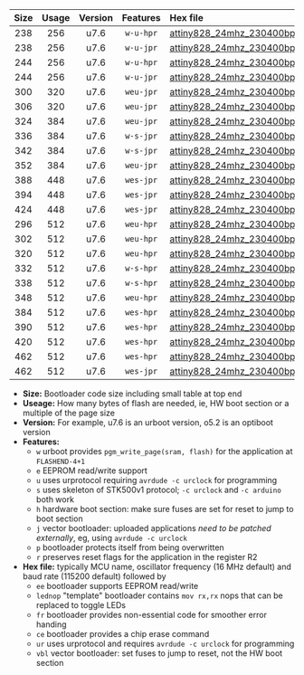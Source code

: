 |Size|Usage|Version|Features|Hex file|
|:-:|:-:|:-:|:-:|:--|
|238|256|u7.6|`w-u-hpr`|[attiny828_24mhz_230400bps_ur.hex](https://raw.githubusercontent.com/stefanrueger/urboot/main//attiny828_24mhz_230400bps_ur.hex)|
|238|256|u7.6|`w-u-jpr`|[attiny828_24mhz_230400bps_ur_vbl.hex](https://raw.githubusercontent.com/stefanrueger/urboot/main//attiny828_24mhz_230400bps_ur_vbl.hex)|
|244|256|u7.6|`w-u-hpr`|[attiny828_24mhz_230400bps_lednop_ur.hex](https://raw.githubusercontent.com/stefanrueger/urboot/main//attiny828_24mhz_230400bps_lednop_ur.hex)|
|244|256|u7.6|`w-u-jpr`|[attiny828_24mhz_230400bps_lednop_ur_vbl.hex](https://raw.githubusercontent.com/stefanrueger/urboot/main//attiny828_24mhz_230400bps_lednop_ur_vbl.hex)|
|300|320|u7.6|`weu-jpr`|[attiny828_24mhz_230400bps_ee_ur_vbl.hex](https://raw.githubusercontent.com/stefanrueger/urboot/main//attiny828_24mhz_230400bps_ee_ur_vbl.hex)|
|306|320|u7.6|`weu-jpr`|[attiny828_24mhz_230400bps_ee_lednop_ur_vbl.hex](https://raw.githubusercontent.com/stefanrueger/urboot/main//attiny828_24mhz_230400bps_ee_lednop_ur_vbl.hex)|
|324|384|u7.6|`weu-jpr`|[attiny828_24mhz_230400bps_ee_lednop_fr_ur_vbl.hex](https://raw.githubusercontent.com/stefanrueger/urboot/main//attiny828_24mhz_230400bps_ee_lednop_fr_ur_vbl.hex)|
|336|384|u7.6|`w-s-jpr`|[attiny828_24mhz_230400bps_vbl.hex](https://raw.githubusercontent.com/stefanrueger/urboot/main//attiny828_24mhz_230400bps_vbl.hex)|
|342|384|u7.6|`w-s-jpr`|[attiny828_24mhz_230400bps_lednop_vbl.hex](https://raw.githubusercontent.com/stefanrueger/urboot/main//attiny828_24mhz_230400bps_lednop_vbl.hex)|
|352|384|u7.6|`weu-jpr`|[attiny828_24mhz_230400bps_ee_lednop_fr_ce_ur_vbl.hex](https://raw.githubusercontent.com/stefanrueger/urboot/main//attiny828_24mhz_230400bps_ee_lednop_fr_ce_ur_vbl.hex)|
|388|448|u7.6|`wes-jpr`|[attiny828_24mhz_230400bps_ee_vbl.hex](https://raw.githubusercontent.com/stefanrueger/urboot/main//attiny828_24mhz_230400bps_ee_vbl.hex)|
|394|448|u7.6|`wes-jpr`|[attiny828_24mhz_230400bps_ee_lednop_vbl.hex](https://raw.githubusercontent.com/stefanrueger/urboot/main//attiny828_24mhz_230400bps_ee_lednop_vbl.hex)|
|424|448|u7.6|`wes-jpr`|[attiny828_24mhz_230400bps_ee_lednop_fr_vbl.hex](https://raw.githubusercontent.com/stefanrueger/urboot/main//attiny828_24mhz_230400bps_ee_lednop_fr_vbl.hex)|
|296|512|u7.6|`weu-hpr`|[attiny828_24mhz_230400bps_ee_ur.hex](https://raw.githubusercontent.com/stefanrueger/urboot/main//attiny828_24mhz_230400bps_ee_ur.hex)|
|302|512|u7.6|`weu-hpr`|[attiny828_24mhz_230400bps_ee_lednop_ur.hex](https://raw.githubusercontent.com/stefanrueger/urboot/main//attiny828_24mhz_230400bps_ee_lednop_ur.hex)|
|320|512|u7.6|`weu-hpr`|[attiny828_24mhz_230400bps_ee_lednop_fr_ur.hex](https://raw.githubusercontent.com/stefanrueger/urboot/main//attiny828_24mhz_230400bps_ee_lednop_fr_ur.hex)|
|332|512|u7.6|`w-s-hpr`|[attiny828_24mhz_230400bps.hex](https://raw.githubusercontent.com/stefanrueger/urboot/main//attiny828_24mhz_230400bps.hex)|
|338|512|u7.6|`w-s-hpr`|[attiny828_24mhz_230400bps_lednop.hex](https://raw.githubusercontent.com/stefanrueger/urboot/main//attiny828_24mhz_230400bps_lednop.hex)|
|348|512|u7.6|`weu-hpr`|[attiny828_24mhz_230400bps_ee_lednop_fr_ce_ur.hex](https://raw.githubusercontent.com/stefanrueger/urboot/main//attiny828_24mhz_230400bps_ee_lednop_fr_ce_ur.hex)|
|384|512|u7.6|`wes-hpr`|[attiny828_24mhz_230400bps_ee.hex](https://raw.githubusercontent.com/stefanrueger/urboot/main//attiny828_24mhz_230400bps_ee.hex)|
|390|512|u7.6|`wes-hpr`|[attiny828_24mhz_230400bps_ee_lednop.hex](https://raw.githubusercontent.com/stefanrueger/urboot/main//attiny828_24mhz_230400bps_ee_lednop.hex)|
|420|512|u7.6|`wes-hpr`|[attiny828_24mhz_230400bps_ee_lednop_fr.hex](https://raw.githubusercontent.com/stefanrueger/urboot/main//attiny828_24mhz_230400bps_ee_lednop_fr.hex)|
|462|512|u7.6|`wes-hpr`|[attiny828_24mhz_230400bps_ee_lednop_fr_ce.hex](https://raw.githubusercontent.com/stefanrueger/urboot/main//attiny828_24mhz_230400bps_ee_lednop_fr_ce.hex)|
|462|512|u7.6|`wes-jpr`|[attiny828_24mhz_230400bps_ee_lednop_fr_ce_vbl.hex](https://raw.githubusercontent.com/stefanrueger/urboot/main//attiny828_24mhz_230400bps_ee_lednop_fr_ce_vbl.hex)|

- **Size:** Bootloader code size including small table at top end
- **Useage:** How many bytes of flash are needed, ie, HW boot section or a multiple of the page size
- **Version:** For example, u7.6 is an urboot version, o5.2 is an optiboot version
- **Features:**
  + `w` urboot provides `pgm_write_page(sram, flash)` for the application at `FLASHEND-4+1`
  + `e` EEPROM read/write support
  + `u` uses urprotocol requiring `avrdude -c urclock` for programming
  + `s` uses skeleton of STK500v1 protocol; `-c urclock` and `-c arduino` both work
  + `h` hardware boot section: make sure fuses are set for reset to jump to boot section
  + `j` vector bootloader: uploaded applications *need to be patched externally*, eg, using `avrdude -c urclock`
  + `p` bootloader protects itself from being overwritten
  + `r` preserves reset flags for the application in the register R2
- **Hex file:** typically MCU name, oscillator frequency (16 MHz default) and baud rate (115200 default) followed by
  + `ee` bootloader supports EEPROM read/write
  + `lednop` "template" bootloader contains `mov rx,rx` nops that can be replaced to toggle LEDs
  + `fr` bootloader provides non-essential code for smoother error handing
  + `ce` bootloader provides a chip erase command
  + `ur` uses urprotocol and requires `avrdude -c urclock` for programming
  + `vbl` vector bootloader: set fuses to jump to reset, not the HW boot section
